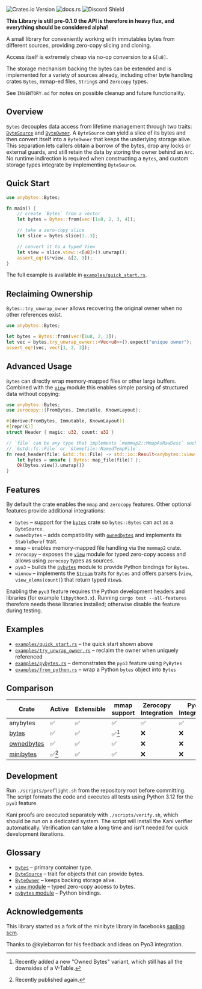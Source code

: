 ![Crates.io Version](https://img.shields.io/crates/v/anybytes)
![docs.rs](https://img.shields.io/docsrs/anybytes)
![Discord Shield](https://discordapp.com/api/guilds/795317845181464651/widget.png?style=shield)

**This Library is still pre-0.1.0 the API is therefore in heavy flux, and everything should be considered alpha!**

A small library for conveniently working with immutables bytes from different sources, providing zero-copy slicing and cloning.

Access itself is extremely cheap via no-op conversion to a `&[u8]`.
 
The storage mechanism backing the bytes can be extended
and is implemented for a variety of sources already,
including other byte handling crates `Bytes`, mmap-ed files,
`String`s and `Zerocopy` types.

See `INVENTORY.md` for notes on possible cleanup and future functionality.

## Overview

`Bytes` decouples data access from lifetime management through two traits:
[`ByteSource`](src/bytes.rs) and [`ByteOwner`](src/bytes.rs).  A `ByteSource`
can yield a slice of its bytes and then convert itself into a `ByteOwner` that
keeps the underlying storage alive.  This separation lets callers obtain a
borrow of the bytes, drop any locks or external guards, and still retain the
data by storing the owner behind an `Arc`.  No runtime indirection is required
when constructing a `Bytes`, and custom storage types integrate by
implementing `ByteSource`.

## Quick Start

```rust
use anybytes::Bytes;

fn main() {
    // create `Bytes` from a vector
    let bytes = Bytes::from(vec![1u8, 2, 3, 4]);

    // take a zero-copy slice
    let slice = bytes.slice(1..3);

    // convert it to a typed View
    let view = slice.view::<[u8]>().unwrap();
    assert_eq!(&*view, &[2, 3]);
}
```

The full example is available in [`examples/quick_start.rs`](examples/quick_start.rs).

## Reclaiming Ownership

`Bytes::try_unwrap_owner` allows recovering the original owner when no other
references exist.

```rust
use anybytes::Bytes;

let bytes = Bytes::from(vec![1u8, 2, 3]);
let vec = bytes.try_unwrap_owner::<Vec<u8>>().expect("unique owner");
assert_eq!(vec, vec![1, 2, 3]);
```

## Advanced Usage

`Bytes` can directly wrap memory-mapped files or other large buffers.  Combined
with the [`view`](src/view.rs) module this enables simple parsing of structured
data without copying:

```rust
use anybytes::Bytes;
use zerocopy::{FromBytes, Immutable, KnownLayout};

#[derive(FromBytes, Immutable, KnownLayout)]
#[repr(C)]
struct Header { magic: u32, count: u32 }

// `file` can be any type that implements `memmap2::MmapAsRawDesc` such as
// `&std::fs::File` or `&tempfile::NamedTempFile`.
fn read_header(file: &std::fs::File) -> std::io::Result<anybytes::view::View<Header>> {
    let bytes = unsafe { Bytes::map_file(file)? };
    Ok(bytes.view().unwrap())
}
```

## Features

By default the crate enables the `mmap` and `zerocopy` features.
Other optional features provide additional integrations:

- `bytes` &ndash; support for the [`bytes`](https://crates.io/crates/bytes) crate so `bytes::Bytes` can act as a `ByteSource`.
- `ownedbytes` &ndash; adds compatibility with [`ownedbytes`](https://crates.io/crates/ownedbytes) and implements its `StableDeref` trait.
- `mmap` &ndash; enables memory-mapped file handling via the `memmap2` crate.
- `zerocopy` &ndash; exposes the [`view`](src/view.rs) module for typed zero-copy access and allows using `zerocopy` types as sources.
- `pyo3` &ndash; builds the [`pybytes`](src/pybytes.rs) module to provide Python bindings for `Bytes`.
- `winnow` &ndash; implements the [`Stream`](https://docs.rs/winnow/) traits for `Bytes` and offers parsers (`view`, `view_elems(count)`) that return typed `View`s.

Enabling the `pyo3` feature requires the Python development headers and libraries
(for example `libpython3.x`). Running `cargo test --all-features` therefore
needs these libraries installed; otherwise disable the feature during testing.

## Examples

- [`examples/quick_start.rs`](examples/quick_start.rs) – the quick start shown above
- [`examples/try_unwrap_owner.rs`](examples/try_unwrap_owner.rs) – reclaim the owner when uniquely referenced
- [`examples/pybytes.rs`](examples/pybytes.rs) – demonstrates the `pyo3` feature using `PyBytes`
- [`examples/from_python.rs`](examples/from_python.rs) – wrap a Python `bytes` object into `Bytes`

## Comparison

| Crate | Active | Extensible | mmap support | Zerocopy Integration | Pyo3 Integration | kani verified |
| ----- | ------ | ---------- | ------------ | -------------------- | ---------------- | -------- |
| anybytes | ✅ | ✅ | ✅ | ✅ | ✅ | 🚧 |
| [bytes](https://crates.io/crates/bytes) | ✅ | ✅ | ✅[^1] | ❌ | ❌ | ❌ |
| [ownedbytes](https://crates.io/crates/ownedbytes) | ✅ | ✅ | ✅ | ❌ | ❌ | ❌ |
| [minibytes](https://crates.io/crates/sapling-minibytes) | ✅[^2] | ✅ | ✅ | ❌ | ❌ | ❌ |

[^1]: Recently added a new "Owned Bytes" variant, which still has all the downsides of a V-Table.
[^2]: Recently published again.

## Development

Run `./scripts/preflight.sh` from the repository root before committing. The
script formats the code and executes all tests using Python 3.12 for the `pyo3`
feature.

Kani proofs are executed separately with `./scripts/verify.sh`, which should be
run on a dedicated system. The script will install the Kani verifier
automatically. Verification can take a long time and isn't needed for quick
development iterations.

## Glossary

- [`Bytes`](src/bytes.rs) &ndash; primary container type.
- [`ByteSource`](src/bytes.rs) &ndash; trait for objects that can provide bytes.
- [`ByteOwner`](src/bytes.rs) &ndash; keeps backing storage alive.
- [`view` module](src/view.rs) &ndash; typed zero-copy access to bytes.
- [`pybytes` module](src/pybytes.rs) &ndash; Python bindings.

## Acknowledgements
This library started as a fork of the minibyte library in facebooks [sapling scm](https://github.com/facebook/sapling).

Thanks to @kylebarron for his feedback and ideas on Pyo3 integration.
